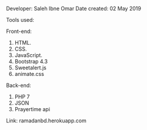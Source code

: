 Developer: Saleh Ibne Omar
Date created: 02 May 2019

Tools used:

Front-end:
1. HTML.
2. CSS.
3. JavaScript.
4. Bootstrap 4.3
5. Sweetalert.js
6. animate.css

Back-end:
1. PHP 7
2. JSON
3. Prayertime api

Link: ramadanbd.herokuapp.com
